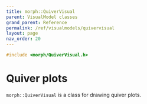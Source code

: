 ```yaml
---
title: morph::QuiverVisual
parent: VisualModel classes
grand_parent: Reference
permalink: /ref/visualmodels/quivervisual
layout: page
nav_order: 20
---
```

```c++
#include <morph/QuiverVisual.h>
```

# Quiver plots

`morph::QuiverVisual` is a class for drawing quiver plots.